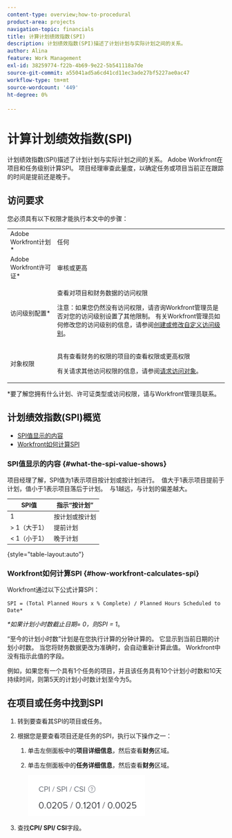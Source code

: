 ```yaml
---
content-type: overview;how-to-procedural
product-area: projects
navigation-topic: financials
title: 计算计划绩效指数(SPI)
description: 计划绩效指数(SPI)描述了计划计划与实际计划之间的关系。
author: Alina
feature: Work Management
exl-id: 38259774-f22b-4b69-9e22-5b541118a7de
source-git-commit: a55041ad5a6cd41cd11ec3ade27bf5227ae0ac47
workflow-type: tm+mt
source-wordcount: '449'
ht-degree: 0%

---
```


# 计算计划绩效指数(SPI)

<!--
<p data-mc-conditions="QuicksilverOrClassic.Draft mode">(NOTE: Linked to the product. Do not change link.)</p>
-->

计划绩效指数(SPI)描述了计划计划与实际计划之间的关系。 Adobe Workfront在项目和任务级别计算SPI。 项目经理审查此量度，以确定任务或项目当前正在跟踪的时间是提前还是晚于。

## 访问要求

您必须具有以下权限才能执行本文中的步骤：

<table style="table-layout:auto"> 
 <col> 
 <col> 
 <tbody> 
  <tr> 
   <td role="rowheader">Adobe Workfront计划*</td> 
   <td> <p>任何</p> </td> 
  </tr> 
  <tr> 
   <td role="rowheader">Adobe Workfront许可证*</td> 
   <td> <p>审核或更高</p> </td> 
  </tr> 
  <tr> 
   <td role="rowheader">访问级别配置*</td> 
   <td> <p>查看对项目和财务数据的访问权限</p> <p>注意：如果您仍然没有访问权限，请咨询Workfront管理员是否对您的访问级别设置了其他限制。 有关Workfront管理员如何修改您的访问级别的信息，请参阅<a href="../../../administration-and-setup/add-users/configure-and-grant-access/create-modify-access-levels.md" class="MCXref xref">创建或修改自定义访问级别</a>。</p> </td> 
  </tr> 
  <tr> 
   <td role="rowheader">对象权限</td> 
   <td> <p>具有查看财务的权限的项目的查看权限或更高权限</p> <p>有关请求其他访问权限的信息，请参阅<a href="../../../workfront-basics/grant-and-request-access-to-objects/request-access.md" class="MCXref xref">请求访问对象</a>。</p> </td> 
  </tr> 
 </tbody> 
</table>

&#42;要了解您拥有什么计划、许可证类型或访问权限，请与Workfront管理员联系。

## 计划绩效指数(SPI)概览

* [SPI值显示的内容](#what-the-spi-value-shows)
* [Workfront如何计算SPI](#how-workfront-calculates-spi)

### SPI值显示的内容 {#what-the-spi-value-shows}

项目经理了解，SPI值为1表示项目按计划或按计划进行。  值大于1表示项目提前于计划，值小于1表示项目落后于计划。  与1越远，与计划的偏差越大。

| **SPI值** | **指示“按计划”** |
|---|---|
| 1 | 按计划或按计划 |
| > 1（大于1） | 提前计划 |
| &lt; 1（小于1） | 晚于计划 |

{style="table-layout:auto"}

### Workfront如何计算SPI  {#how-workfront-calculates-spi}

Workfront通过以下公式计算SPI：

```
SPI = (Total Planned Hours x % Complete) / Planned Hours Scheduled to Date*
```

*&#42;如果计划小时数截止日期= 0，则SPI = 1*。

“至今的计划小时数”计划是在您执行计算的分钟计算的。 它显示到当前日期的计划小时数。 当您将财务数据更改为准确时，会自动重新计算此值。 Workfront中没有指示此值的字段。

例如，如果您有一个具有1个任务的项目，并且该任务具有10个计划小时数和10天持续时间，则第5天的计划小时数计划至今为5。 

## 在项目或任务中找到SPI

1. 转到要查看其SPI的项目或任务。
1. 根据您是要查看项目还是任务的SPI，执行以下操作之一：

   1. 单击左侧面板中的&#x200B;**项目详细信息**，然后查看&#x200B;**财务**&#x200B;区域。

   1. 单击左侧面板中的&#x200B;**任务详细信息**，然后查看&#x200B;**财务**&#x200B;区域。

      ![](assets/spi-on-project-nwe.png)

1. 查找&#x200B;**CPI/ SPI/ CSI**&#x200B;字段。
